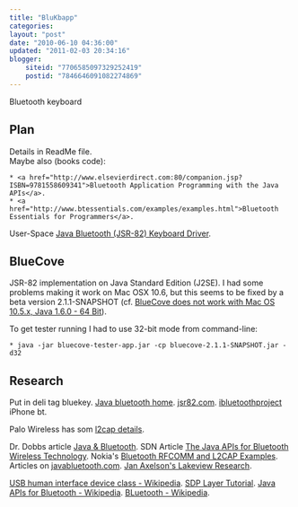 ```yaml
---
title: "BluKbapp"
categories: 
layout: "post"
date: "2010-06-10 04:36:00"
updated: "2011-02-03 20:34:16"
blogger:
    siteid: "7706585097329252419"
    postid: "7846646091082274869"
---
```


Bluetooth keyboard
## Plan
Details in ReadMe file.  
Maybe also (books code):

	* ﻿<a href="http://www.elsevierdirect.com:80/companion.jsp?ISBN=9781558609341">Bluetooth Application Programming with the Java APIs</a>.
	* <a href="http://www.btessentials.com/examples/examples.html">Bluetooth Essentials for Programmers</a>.

User-Space <a href="http://electronics.ringwald.ch/?n=Main.BluetoothKeyboard">Java Bluetooth (JSR-82) Keyboard Driver</a>.

## BlueCove
JSR-82 implementation on Java Standard Edition (J2SE). I had some problems making it work on Mac OSX 10.6, but this seems to be fixed by a beta version 2.1.1-SNAPSHOT (cf. <a href="http://code.google.com/p/bluecove/issues/detail?id=35">BlueCove does not work with Mac OS 10.5.x, Java 1.6.0 - 64 Bit</a>).

To get tester running I had to use 32-bit mode from command-line:

	* java -jar bluecove-tester-app.jar -cp bluecove-2.1.1-SNAPSHOT.jar -d32

## Research
Put in deli tag bluekey.
<a href="http://www.javabluetooth.com/">Java bluetooth home</a>.
<a href="http://www.jsr82.com/">jsr82.com</a>.
<a href="http://code.google.com/p/ibluetoothproject/">ibluetoothproject</a> iPhone bt.

Palo Wireless has som <a href="http://www.palowireless.com/infotooth/tutorial/l2cap.asp">l2cap details</a>.

Dr. Dobbs article <a href="http://www.drdobbs.com/184406146">Java &amp; Bluetooth</a>.
SDN Article <a href="http://developers.sun.com/mobility/midp/articles/bluetooth2/">The Java APIs for Bluetooth Wireless Technology</a>.
Nokia's <a href="http://www.forum.nokia.com/info/sw.nokia.com/id/0b51461e-5f77-40f4-b755-7915ad4d0e31/MIDP_Bluetooth_RFCOMM_Example_v1_0_en.zip.html">Bluetooth RFCOMM and L2CAP Examples</a>.
Articles on <a href="http://www.javabluetooth.com/">﻿javabluetooth.com</a>.
<a href="http://www.lvr.com/hidpage.htm">Jan Axelson's Lakeview Research</a>.

<a href="http://en.wikipedia.org/wiki/USB_human_interface_device_class">USB human interface device class - Wikipedia</a>.
<a  href="http://www.palowireless.com/infotooth/tutorial/sdp.asp">SDP Layer Tutorial</a>.
<a  href="http://en.wikipedia.org/wiki/Java_APIs_for_Bluetooth">Java APIs for Bluetooth - Wikipedia</a>.
<a  href="http://en.wikipedia.org/wiki/Bluetooth#SDP_.28Service_Discovery_Protocol.29">BLuetooth - Wikipedia</a>.
